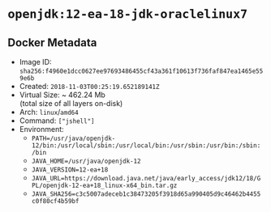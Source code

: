 # `openjdk:12-ea-18-jdk-oraclelinux7`

## Docker Metadata

- Image ID: `sha256:f4960e1dcc0627ee97693486455cf43a361f10613f736faf847ea1465e559e6b`
- Created: `2018-11-03T00:25:19.652189141Z`
- Virtual Size: ~ 462.24 Mb  
  (total size of all layers on-disk)
- Arch: `linux`/`amd64`
- Command: `["jshell"]`
- Environment:
  - `PATH=/usr/java/openjdk-12/bin:/usr/local/sbin:/usr/local/bin:/usr/sbin:/usr/bin:/sbin:/bin`
  - `JAVA_HOME=/usr/java/openjdk-12`
  - `JAVA_VERSION=12-ea+18`
  - `JAVA_URL=https://download.java.net/java/early_access/jdk12/18/GPL/openjdk-12-ea+18_linux-x64_bin.tar.gz`
  - `JAVA_SHA256=c3c5007adeceb1c38473205f3918d65a990405d9c46462b4455c0f80cf4b59bf`
